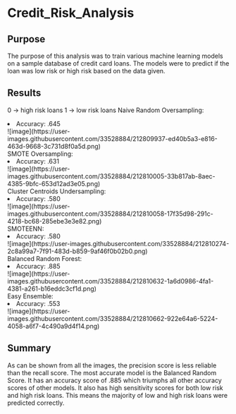 # Credit_Risk_Analysis

## Purpose
The purpose of this analysis was to train various machine learning models on a sample database of credit card loans.
The models were to predict if the loan was low risk or high risk based on the data given.

## Results
0 -> high risk loans
1 -> low risk loans
Naive Random Oversampling:
<li>Accuracy: .645 </br>
![image](https://user-images.githubusercontent.com/33528884/212809937-ed40b5a3-e816-463d-9668-3c731d8f0a5d.png) </br>
SMOTE Oversampling:
<li>Accuracy: .631 </br>
![image](https://user-images.githubusercontent.com/33528884/212810005-33b817ab-8aec-4385-9bfc-653d12ad3e05.png) </br>
Cluster Centroids Undersampling:
<li>Accuracy: .580 </br>
![image](https://user-images.githubusercontent.com/33528884/212810058-17f35d98-291c-4218-bc68-285ebe3e3e82.png) </br>
SMOTEENN: 
<li>Accuracy: .580 </br>
![image](https://user-images.githubusercontent.com/33528884/212810274-2c8a99a7-7f91-483d-b859-9af46f0b02b0.png) </br>
Balanced Random Forest:
<li>Accuracy: .885 </br>
![image](https://user-images.githubusercontent.com/33528884/212810632-1a6d0986-4fa1-4381-a261-b16eddc3cf1d.png) </br>
Easy Ensemble:
<li>Accuracy: .553 </br>
![image](https://user-images.githubusercontent.com/33528884/212810662-922e64a6-5224-4058-a6f7-4c490a9d4f14.png) </br>

## Summary
As can be shown from all the images, the precision score is less reliable than the recall score. The most accurate model is the Balanced Random Score. It has an accuracy score of .885 which triumphs all other accuracy scores of other models. It also has high sensitivity scores for both low risk and high risk loans. This means the majority of low and high risk loans were predicted correctly. 
